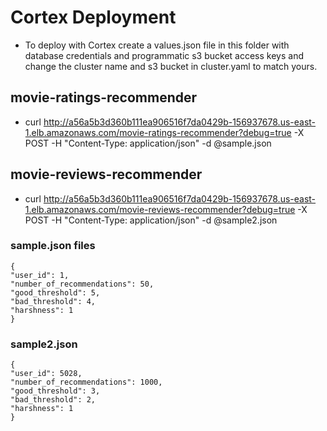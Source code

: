 # Cortex Deployment 

- To deploy with Cortex create a values.json file in this folder with database credentials and programmatic s3 bucket access keys and change the cluster name and s3 bucket in cluster.yaml to match yours. 

## movie-ratings-recommender
- curl http://a56a5b3d360b111ea906516f7da0429b-156937678.us-east-1.elb.amazonaws.com/movie-ratings-recommender?debug=true -X POST -H "Content-Type: application/json" -d @sample.json


## movie-reviews-recommender 
- curl http://a56a5b3d360b111ea906516f7da0429b-156937678.us-east-1.elb.amazonaws.com/movie-reviews-recommender?debug=true -X POST -H "Content-Type: application/json" -d @sample2.json

### sample.json files
```
{
"user_id": 1,
"number_of_recommendations": 50,
"good_threshold": 5,
"bad_threshold": 4,
"harshness": 1
}
```

### sample2.json
```
{
"user_id": 5028,
"number_of_recommendations": 1000,
"good_threshold": 3,
"bad_threshold": 2,
"harshness": 1
}